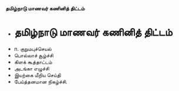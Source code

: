 **தமிழ்நாடு மாணவர் கணினித் திட்டம்**
- # தமிழ்நாடு மாணவர் கணினித் திட்டம்
- n. குறுமபுச்செயல்
- பொல்லாச் சூழ்ச்சி
- கிளக் கூத்தாட்டம்
- அடங்கா எழுச்சி
- இயற்கை மீறிய செய்தி
- பேய்த்தனமான நிகழ்ச்சி.

